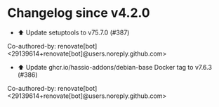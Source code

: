 # Changelog since v4.2.0
- ⬆️ Update setuptools to v75.7.0 (#387)

Co-authored-by: renovate[bot] <29139614+renovate[bot]@users.noreply.github.com> 
- ⬆️ Update ghcr.io/hassio-addons/debian-base Docker tag to v7.6.3 (#386)

Co-authored-by: renovate[bot] <29139614+renovate[bot]@users.noreply.github.com> 
